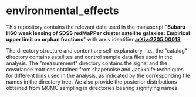 # environmental_effects

This repository contains the relevant data used in the manuscript "**Subaru HSC weak lensing of SDSS redMaPPer cluster satellite galaxies: Empirical upper limit on orphan fractions**" with arxiv identifier [**arXiv:2205.00018**](https://arxiv.org/abs/2205.00018)

The directory structure and content are self-explanatory, i.e., the "catalog" directory contains satellites and control sample data files used in the analysis. The "measurement" directory contains the signal and the covariance matrices obtained from shapenoise and Jackknife techniques for different bins used in the analysis, as indicated by the corresponding file names in the directory tree. We also provide the posterior distributions obtained from MCMC sampling in directories bearing signifying names
